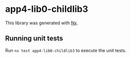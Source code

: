 # app4-lib0-childlib3

This library was generated with [Nx](https://nx.dev).

## Running unit tests

Run `nx test app4-lib0-childlib3` to execute the unit tests.
